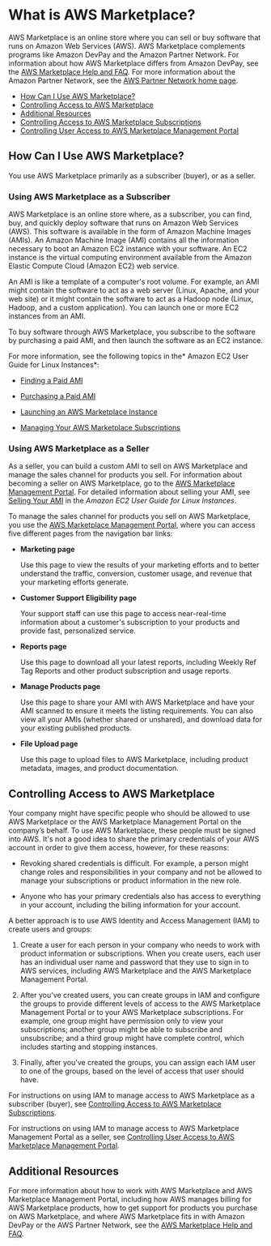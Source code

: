 # What is AWS Marketplace?<a name="what-is-marketplace"></a>

AWS Marketplace is an online store where you can sell or buy software that runs on Amazon Web Services \(AWS\)\. AWS Marketplace complements programs like Amazon DevPay and the Amazon Partner Network\. For information about how AWS Marketplace differs from Amazon DevPay, see the [AWS Marketplace Help and FAQ](https://aws.amazon.com/marketplace/help/)\. For more information about the Amazon Partner Network, see the [AWS Partner Network home page](https://aws.amazon.com/partners/)\.


+ [How Can I Use AWS Marketplace?](#how-to-use-marketplace)
+ [Controlling Access to AWS Marketplace](#controlling-access-to-marketplace)
+ [Additional Resources](#marketplace-additional-resources)
+ [Controlling Access to AWS Marketplace Subscriptions](ControllingAccessToAWSMarketplaceSubscriptions.md)
+ [Controlling User Access to AWS Marketplace Management Portal](marketplace-management-portal-user-access.md)

## How Can I Use AWS Marketplace?<a name="how-to-use-marketplace"></a>

You use AWS Marketplace primarily as a subscriber \(buyer\), or as a seller\.

### Using AWS Marketplace as a Subscriber<a name="using-marketplace-subscriber"></a>

AWS Marketplace is an online store where, as a subscriber, you can find, buy, and quickly deploy software that runs on Amazon Web Services \(AWS\)\. This software is available in the form of Amazon Machine Images \(AMIs\)\. An Amazon Machine Image \(AMI\) contains all the information necessary to boot an Amazon EC2 instance with your software\. An EC2 instance is the virtual computing environment available from the Amazon Elastic Compute Cloud \(Amazon EC2\) web service\.

An AMI is like a template of a computer's root volume\. For example, an AMI might contain the software to act as a web server \(Linux, Apache, and your web site\) or it might contain the software to act as a Hadoop node \(Linux, Hadoop, and a custom application\)\. You can launch one or more EC2 instances from an AMI\.

To buy software through AWS Marketplace, you subscribe to the software by purchasing a paid AMI, and then launch the software as an EC2 instance\.

For more information, see the following topics in the* Amazon EC2 User Guide for Linux Instances*:

+ [Finding a Paid AMI](http://docs.aws.amazon.com/AWSEC2/latest/UserGuide/paid-amis.html#using-paid-amis-finding-paid-ami)

+ [Purchasing a Paid AMI](http://docs.aws.amazon.com/AWSEC2/latest/UserGuide/paid-amis.html#using-paid-amis-purchasing-paid-ami)

+ [Launching an AWS Marketplace Instance](http://docs.aws.amazon.com/AWSEC2/latest/UserGuide/launch-marketplace-console.html)

+ [Managing Your AWS Marketplace Subscriptions](http://docs.aws.amazon.com/AWSEC2/latest/UserGuide/paid-amis.html#marketplace-manage-subscriptions)

### Using AWS Marketplace as a Seller<a name="using-marketplace-seller"></a>

As a seller, you can build a custom AMI to sell on AWS Marketplace and manage the sales channel for products you sell\. For information about becoming a seller on AWS Marketplace, go to the [AWS Marketplace Management Portal](https://aws.amazon.com/marketplace/management/tour/)\. For detailed information about selling your AMI, see [Selling Your AMI](http://docs.aws.amazon.com/AWSEC2/latest/UserGuide/paid-amis.html#selling-your-ami) in the *Amazon EC2 User Guide for Linux Instances*\.

To manage the sales channel for products you sell on AWS Marketplace, you use the [AWS Marketplace Management Portal](https://aws.amazon.com//marketplace/management/tour/), where you can access five different pages from the navigation bar links: 

+ **Marketing page**

  Use this page to view the results of your marketing efforts and to better understand the traffic, conversion, customer usage, and revenue that your marketing efforts generate\.

+ **Customer Support Eligibility page**

  Your support staff can use this page to access near\-real\-time information about a customer's subscription to your products and provide fast, personalized service\.

+ **Reports page**

  Use this page to download all your latest reports, including Weekly Ref Tag Reports and other product subscription and usage reports\.

+ **Manage Products page**

  Use this page to share your AMI with AWS Marketplace and have your AMI scanned to ensure it meets the listing requirements\. You can also view all your AMIs \(whether shared or unshared\), and download data for your existing published products\.

+ **File Upload page**

  Use this page to upload files to AWS Marketplace, including product metadata, images, and product documentation\.

## Controlling Access to AWS Marketplace<a name="controlling-access-to-marketplace"></a>

Your company might have specific people who should be allowed to use AWS Marketplace or the AWS Marketplace Management Portal on the company’s behalf\. To use AWS Marketplace, these people must be signed into AWS\. It's not a good idea to share the primary credentials of your AWS account in order to give them access, however, for these reasons:

+ Revoking shared credentials is difficult\. For example, a person might change roles and responsibilities in your company and not be allowed to manage your subscriptions or product information in the new role\.

+ Anyone who has your primary credentials also has access to everything in your account, including the billing information for your account\.

A better approach is to use AWS Identity and Access Management \(IAM\) to create users and groups:

1. Create a user for each person in your company who needs to work with product information or subscriptions\. When you create users, each user has an individual user name and password that they use to sign in to AWS services, including AWS Marketplace and the AWS Marketplace Management Portal\.

1. After you've created users, you can create groups in IAM and configure the groups to provide different levels of access to the AWS Marketplace Management Portal or to your AWS Marketplace subscriptions\. For example, one group might have permission only to view your subscriptions; another group might be able to subscribe and unsubscribe; and a third group might have complete control, which includes starting and stopping instances\.

1. Finally, after you've created the groups, you can assign each IAM user to one of the groups, based on the level of access that user should have\.

For instructions on using IAM to manage access to AWS Marketplace as a subscriber \(buyer\), see [Controlling Access to AWS Marketplace Subscriptions](ControllingAccessToAWSMarketplaceSubscriptions.md)\.

For instructions on using IAM to manage access to AWS Marketplace Management Portal as a seller, see [Controlling User Access to AWS Marketplace Management Portal](marketplace-management-portal-user-access.md)\.

## Additional Resources<a name="marketplace-additional-resources"></a>

For more information about how to work with AWS Marketplace and AWS Marketplace Management Portal, including how AWS manages billing for AWS Marketplace products, how to get support for products you purchase on AWS Marketplace, and where AWS Marketplace fits in with Amazon DevPay or the AWS Partner Network, see the [AWS Marketplace Help and FAQ](https://aws.amazon.com/marketplace/help/)\.